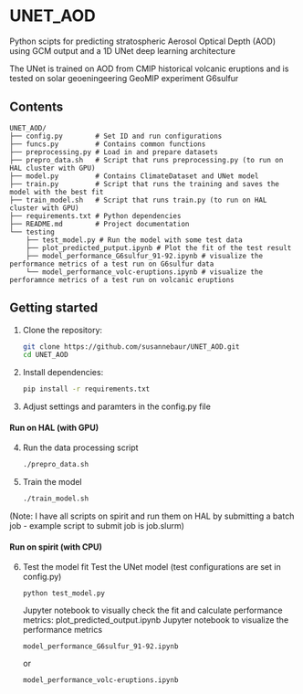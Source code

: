 # UNET_AOD
Python scipts for predicting stratospheric Aerosol Optical Depth (AOD) using GCM output and a 1D UNet deep learning architecture

The UNet is trained on AOD from CMIP historical volcanic eruptions and is tested on solar geoeningeering GeoMIP experiment G6sulfur

## Contents
```
UNET_AOD/
├── config.py        # Set ID and run configurations
├── funcs.py         # Contains common functions
├── preprocessing.py # Load in and prepare datasets
├── prepro_data.sh   # Script that runs preprocessing.py (to run on HAL cluster with GPU)
├── model.py         # Contains ClimateDataset and UNet model 
├── train.py         # Script that runs the training and saves the model with the best fit
├── train_model.sh   # Script that runs train.py (to run on HAL cluster with GPU)
├── requirements.txt # Python dependencies
├── README.md        # Project documentation
└── testing
    ├── test_model.py # Run the model with some test data
    ├── plot_predicted_putput.ipynb # Plot the fit of the test result
    ├── model_performance_G6sulfur_91-92.ipynb # visualize the performance metrics of a test run on G6sulfur data
    └── model_performance_volc-eruptions.ipynb # visualize the perforamnce metrics of a test run on volcanic eruptions
```

## Getting started
1. Clone the repository:
    ```bash
    git clone https://github.com/susannebaur/UNET_AOD.git
    cd UNET_AOD
    ```
2. Install dependencies:
    ```bash
    pip install -r requirements.txt
    ```
3. Adjust settings and paramters in the config.py file

#### Run on HAL (with GPU)
4. Run the data processing script
    ```bash
    ./prepro_data.sh
    ```
5. Train the model
    ```bash
    ./train_model.sh
    ```
(Note: I have all scripts on spirit and run them on HAL by submitting a batch job - example script to submit job is job.slurm)

#### Run on spirit (with CPU)
6. Test the model fit 
    Test the UNet model (test configurations are set in config.py)
    ```
    python test_model.py
    ```
    Jupyter notebook to visually check the fit and calculate performance metrics:
    plot_predicted_output.ipynb
    Jupyter notebook to visualize the performance metrics
    ```
    model_performance_G6sulfur_91-92.ipynb
    ```
    or
    ```
    model_performance_volc-eruptions.ipynb
    ```
